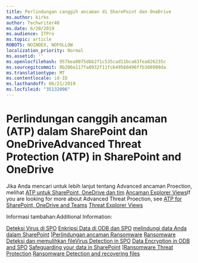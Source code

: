 ```yaml
---
title: Perlindungan canggih ancaman di SharePoint dan OneDrive
ms.author: kirks
author: Techwriter40
ms.date: 6/20/2019
ms.audience: ITPro
ms.topic: article
ROBOTS: NOINDEX, NOFOLLOW
localization_priority: Normal
ms.assetid: ''
ms.openlocfilehash: 957bea0075dbb2f1c535cad11bca63fea826235c
ms.sourcegitcommit: 8b200a117fa8932f11fc649560496ffb308909da
ms.translationtype: MT
ms.contentlocale: id-ID
ms.lasthandoff: 06/21/2019
ms.locfileid: "35132096"
---
```

# <a name="advanced-threat-protection-atp-in-sharepoint-and-onedrive"></a><span data-ttu-id="4c004-102">Perlindungan canggih ancaman (ATP) dalam SharePoint dan OneDrive</span><span class="sxs-lookup"><span data-stu-id="4c004-102">Advanced Threat Protection (ATP) in SharePoint and OneDrive</span></span>

<span data-ttu-id="4c004-103">Jika Anda mencari untuk lebih lanjut tentang Advanced ancaman Proection, melihat [ATP untuk SharePoint, OneDrive dan tim](https://docs.microsoft.com/en-us/office365/securitycompliance/atp-for-spo-odb-and-teams)
[Ancaman Explorer Views](https://docs.microsoft.com/en-us/office365/securitycompliance/threat-explorer-views)</span><span class="sxs-lookup"><span data-stu-id="4c004-103">If you are looking for more about Advanced Threat Proection, see [ATP for SharePoint, OneDrive and Teams](https://docs.microsoft.com/en-us/office365/securitycompliance/atp-for-spo-odb-and-teams)
[Threat Explorer Views](https://docs.microsoft.com/en-us/office365/securitycompliance/threat-explorer-views)</span></span>

<span data-ttu-id="4c004-104">Informasi tambahan:</span><span class="sxs-lookup"><span data-stu-id="4c004-104">Additional Information:</span></span>

<span data-ttu-id="4c004-105">[Deteksi Virus di SPO](https://docs.microsoft.com/en-us/office365/securitycompliance/virus-detection-in-spo)
[Enkripsi Data di ODB dan SPO](https://docs.microsoft.com/en-us/office365/securitycompliance/data-encryption-in-odb-and-spo)
[melindungi data Anda dalam SharePoint](https://docs.microsoft.com/en-us/sharepoint/safeguarding-your-data) ][Perlindungan ancaman Ransomware](https://docs.microsoft.com/en-us/windows/security/threat-protection/intelligence/ransomware-malware)
[Ransomware Deteksi dan memulihkan file](https://support.office.com/en-ie/article/Ransomware-detection-and-recovering-your-files-0d90ec50-6bfd-40f4-acc7-b8c12c73637f)</span><span class="sxs-lookup"><span data-stu-id="4c004-105">[Virus Detection in SPO](https://docs.microsoft.com/en-us/office365/securitycompliance/virus-detection-in-spo)
[Data Encryption in ODB and SPO](https://docs.microsoft.com/en-us/office365/securitycompliance/data-encryption-in-odb-and-spo)
[Safeguarding your data in SharePoint](https://docs.microsoft.com/en-us/sharepoint/safeguarding-your-data) ][Ransomware Threat Protection](https://docs.microsoft.com/en-us/windows/security/threat-protection/intelligence/ransomware-malware)
[Ransomware Detection and recovering files](https://support.office.com/en-ie/article/Ransomware-detection-and-recovering-your-files-0d90ec50-6bfd-40f4-acc7-b8c12c73637f)</span></span>